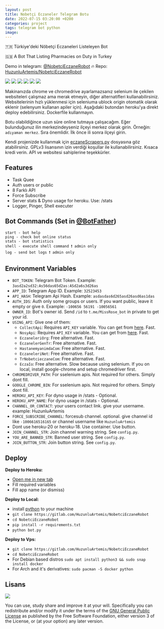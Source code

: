 ```yaml
---
layout: post
title: Nobetçi Eczaneler Telegram Botu
date: 2022-07-15 03:20:00 +0200
categories: project
tags: telegram bot python
image: 
---
```


🇹🇷 Türkiye'deki Nöbetçi Eczaneleri Listeleyen Bot

🇬🇧 A Bot That Listing Pharmacies on Duty in Turkey

Demo in telegram: [@NobetciEczaneRobot](https://t.me/NobetciEczaneRobot) 🔥 Repo: [HuzunluArtemis/NobetciEczaneRobot](https://gitlab.com/HuzunluArtemis/NobetciEczaneRobot)

[![](https://img.shields.io/gitlab/license/HuzunluArtemis/NobetciEczaneRobot?style=flat)](#)
[![](https://visitor-badge.laobi.icu/badge?page_id=huzunluartemis.NobetciEczaneRobot)](#)
[![](https://img.shields.io/twitter/follow/huzunluartemis?&label=twitter&color=blue&style=flat&logo=twitter)](https://twitter.com/HuzunluArtemis)
[![](https://img.shields.io/badge/telegram-up-blue?style=for-the-badge&logo=telegram&logoColor=blue&style=flat)](https://t.me/HuzunluArtemis)
[![](https://img.shields.io/endpoint?style=flat&url=https%3A%2F%2Frunkit.io%2Fdamiankrawczyk%2Ftelegram-badge%2Fbranches%2Fmaster%3Furl%3Dhttps%3A%2F%2Ft.me/HuzunluArtemis)](https://t.me/HuzunluArtemis)
[![](https://img.shields.io/badge/artemis.pages-.dev-blue?style=flat&logo=devdotto&style=flat)](https://artemis.pages.dev/)

Makinanızda chrome ve chromedrive ayarlamazsanız selenium ile çekilen websiteleri çalışmaz ama merak etmeyin, diğer alternatifleri kullanabilirsiniz. Websitelerinin hızlı yüklenmesi için seleniuma ublock origin otomatik olarak eklenir (selenyum kullanan apiler için). Aşağıdaki butondan heroku'ya direkt deploy edebilirsiniz. Dockerfile kullanmayın.

Botu olabildiğince uzun süre online tutmaya çalışacağım. Eğer bulunduğunuz ilin merkezindeyseniz ilçeyi merkez olarak girin. Örneğin: `adıyaman merkez`. Sıra önemlidir. İlk önce ili sonra ilçeyi girin.

Kendi projenizde kullanmak için [eczaneScrapers.py](https://github.com/HuzunluArtemis/NobetciEczaneRobot/blob/main/helper_funcs/eczaneScrapers.py) dosyasına göz atabilirsiniz. GPLv3 lisansının izin verdiği koşullar ile kullanabilirsiniz. Kısaca kredi verin. API ve websitesi sahiplerine teşekkürler.

## Features

- Task Quee
- Auth users or public
- 8 Farklı API
- Force Subscribe
- Server stats & Dyno usage for heroku. Use: /stats
- Logger, Pinger, Shell executer

## Bot Commands (Set in [@BotFather](https://t.me/BotFather))

```
start - bot help
ping - check bot online status
stats - bot statistics
shell - execute shell command ❗ admin only
log - send bot logs ❗ admin only
```

## Environment Variables

- `BOT_TOKEN`: Telegram Bot Token. Example: `3asd2a2sd32:As56das65d2as:ASd2a6s3d26as`
- `APP_ID`: Telegram App ID. Example: `32523453`
- `API_HASH`: Telegram Api Hash. Example: `asdasdas6d265asd26asd6as1das`
- `AUTH_IDS`: Auth only some groups or users. If you want public, leave it empty or give `0`. Example: `-100656 56191 -10056561`
- `OWNER_ID`: Bot's owner id. Send `/id` to `t.me/MissRose_bot` in private to get your id.
- `USING_API`: Give one of them:
    - `CollectApi`: Requires `API_KEY` variable. You can get from [here](https://collectapi.com/tr/). Fast.
    - `NosyApi`: Requires `API_KEY` variable. You can get from [here](https://www.nosyapi.com/api/nobetci-eczane). Fast.
    - `EczaneleriOrg`: Free alternative. Fast.
    - `EczanelerGenTr`: Free alternative. Fast.
    - `HastanemyanimdaCom`: Free alternative. Fast.
    - `EczaneleriNet`: Free alternative. Fast.
    - `TrNobetcieczaneCom`: Free alternative. Fast.
    - `EczaIo`: Free alternative. Slow because using selenium. If you on local, install google-chrome and setup chromedriver first.
- `CHROMEDRIVER_PATH`: For sselenium apis. Not required for others. Simply dont fill.
- `GOOGLE_CHROME_BIN`: For sselenium apis. Not required for others. Simply dont fill.
- `HEROKU_API_KEY`: For dyno usage in /stats - Optional.
- `HEROKU_APP_NAME`: For dyno usage in /stats - Optional.
- `CHANNEL_OR_CONTACT`: your users contact link. give your username. example: HuzunluArtemis
- `FORCE_SUBSCRIBE_CHANNEL`: forcesub channel. optional. give channel id like `-1006616516165` or channel username like `HuzunluArtemis`
- Dont use heroku-20 or heroku-18. Use container. Use button.
- `JOIN_CHANNEL_STR`: Join channel warning string. See `config.py`.
- `YOU_ARE_BANNED_STR`: Banned user string. See `config.py`.
- `JOIN_BUTTON_STR`: Join button string. See `config.py`.

## Deploy

<b>Deploy to Heroku:</b>

- [Open me in new tab](https://heroku.com/deploy?template=https://gitlab.com/HuzunluArtemis/NobetciEczaneRobot)
- Fill required variables
- Fill app name (or dismiss)

<b>Deploy to Local:</b>

- install [python](https://www.python.org/downloads/) to your machine
- `git clone https://gitlab.com/HuzunluArtemis/NobetciEczaneRobot`
- `cd NobetciEczaneRobot`
- `pip install -r requirements.txt`
- `python bot.py`

<b>Deploy to Vps:</b>

- `git clone https://gitlab.com/HuzunluArtemis/NobetciEczaneRobot`
- `cd NobetciEczaneRobot`
- For Debian based distros `sudo apt install python3 && sudo snap install docker`
- For Arch and it's derivatives: `sudo pacman -S docker python`

## Lisans

![](https://www.gnu.org/graphics/gplv3-127x51.png)

You can use, study share and improve it at your will. Specifically you can redistribute and/or modify it under the terms of the [GNU General Public License](https://www.gnu.org/licenses/gpl-3.0.html) as published by the Free Software Foundation, either version 3 of the License, or (at your option) any later version.